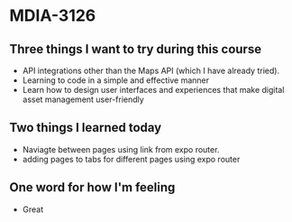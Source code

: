 # MDIA-3126

## Three things I want to try during this course 
- API integrations other than the Maps API (which I have already tried).
- Learning to code in a simple and effective manner
- Learn how to design user interfaces and experiences that make digital asset management user-friendly

## Two things I learned today
- Naviagte between pages using link from expo router.
- adding pages to tabs for different pages using expo router

## One word for how I'm feeling
- Great

